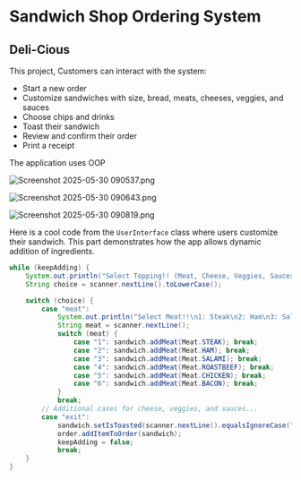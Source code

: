 #  Sandwich Shop Ordering System

##  Deli-Cious

This project, Customers can interact with the system:

- Start a new order
- Customize sandwiches with size, bread, meats, cheeses, veggies, and sauces
- Choose chips and drinks
- Toast their sandwich
- Review and confirm their order
- Print a receipt

The application uses OOP


![Screenshot 2025-05-30 090537.png](../../../Users/Student/Pictures/Screenshots/Screenshot%202025-05-30%20090537.png)

![Screenshot 2025-05-30 090643.png](../../../Users/Student/Pictures/Screenshots/Screenshot%202025-05-30%20090643.png)

![Screenshot 2025-05-30 090819.png](../../../Users/Student/Pictures/Screenshots/Screenshot%202025-05-30%20090819.png)



Here is a cool code from the `UserInterface` class where users customize their sandwich. This part demonstrates how the app allows dynamic addition of ingredients.

```java
while (keepAdding) {
    System.out.println("Select Topping!! (Meat, Cheese, Veggies, Sauces, Exit)\nEnter Choice: ");
    String choice = scanner.nextLine().toLowerCase();

    switch (choice) {
        case "meat":
            System.out.println("Select Meat!!\n1: Steak\n2: Ham\n3: Salami\n4: RoastBeef\n5: Chicken\n6: Bacon\nEnter Choice:");
            String meat = scanner.nextLine();
            switch (meat) {
                case "1": sandwich.addMeat(Meat.STEAK); break;
                case "2": sandwich.addMeat(Meat.HAM); break;
                case "3": sandwich.addMeat(Meat.SALAMI); break;
                case "4": sandwich.addMeat(Meat.ROASTBEEF); break;
                case "5": sandwich.addMeat(Meat.CHICKEN); break;
                case "6": sandwich.addMeat(Meat.BACON); break;
            }
            break;
        // Additional cases for cheese, veggies, and sauces...
        case "exit":
            sandwich.setIsToasted(scanner.nextLine().equalsIgnoreCase("yes"));
            order.addItemToOrder(sandwich);
            keepAdding = false;
            break;
    }
}

